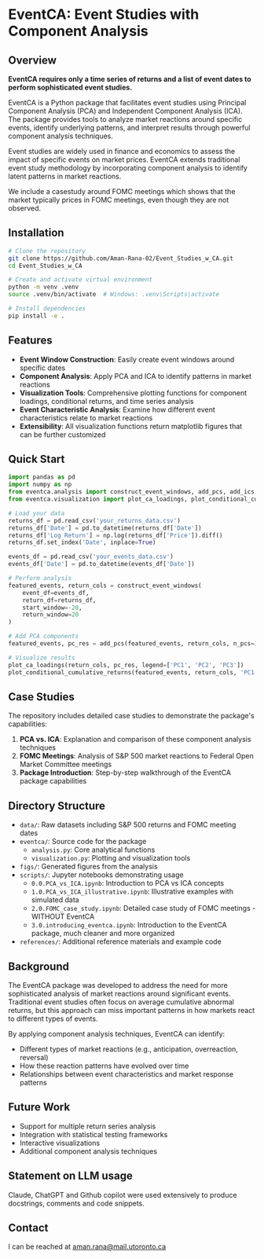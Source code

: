 # EventCA: Event Studies with Component Analysis

## Overview

**EventCA requires only a time series of returns and a list of event dates to perform sophisticated event studies.**

EventCA is a Python package that facilitates event studies using Principal Component Analysis (PCA) and Independent Component Analysis (ICA). The package provides tools to analyze market reactions around specific events, identify underlying patterns, and interpret results through powerful component analysis techniques.

Event studies are widely used in finance and economics to assess the impact of specific events on market prices. EventCA extends traditional event study methodology by incorporating component analysis to identify latent patterns in market reactions.

We include a casestudy around FOMC meetings which shows that the market typically prices in FOMC meetings, even though they are not observed. 


## Installation

```bash
# Clone the repository
git clone https://github.com/Aman-Rana-02/Event_Studies_w_CA.git
cd Event_Studies_w_CA

# Create and activate virtual environment
python -m venv .venv
source .venv/bin/activate  # Windows: .venv\Scripts\activate

# Install dependencies
pip install -e .
```

## Features

- **Event Window Construction**: Easily create event windows around specific dates
- **Component Analysis**: Apply PCA and ICA to identify patterns in market reactions
- **Visualization Tools**: Comprehensive plotting functions for component loadings, conditional returns, and time series analysis
- **Event Characteristic Analysis**: Examine how different event characteristics relate to market reactions
- **Extensibility**: All visualization functions return matplotlib figures that can be further customized

## Quick Start

```python
import pandas as pd
import numpy as np
from eventca.analysis import construct_event_windows, add_pcs, add_ics
from eventca.visualization import plot_ca_loadings, plot_conditional_cumulative_returns

# Load your data
returns_df = pd.read_csv('your_returns_data.csv')
returns_df['Date'] = pd.to_datetime(returns_df['Date'])
returns_df['Log Return'] = np.log(returns_df['Price']).diff()
returns_df.set_index('Date', inplace=True)

events_df = pd.read_csv('your_events_data.csv')
events_df['Date'] = pd.to_datetime(events_df['Date'])

# Perform analysis
featured_events, return_cols = construct_event_windows(
    event_df=events_df, 
    return_df=returns_df,
    start_window=-20,
    return_window=20
)

# Add PCA components
featured_events, pc_res = add_pcs(featured_events, return_cols, n_pcs=3)

# Visualize results
plot_ca_loadings(return_cols, pc_res, legend=['PC1', 'PC2', 'PC3'])
plot_conditional_cumulative_returns(featured_events, return_cols, 'PC1')
```

## Case Studies

The repository includes detailed case studies to demonstrate the package's capabilities:

1. **PCA vs. ICA**: Explanation and comparison of these component analysis techniques
2. **FOMC Meetings**: Analysis of S&P 500 market reactions to Federal Open Market Committee meetings
3. **Package Introduction**: Step-by-step walkthrough of the EventCA package capabilities

## Directory Structure

- `data/`: Raw datasets including S&P 500 returns and FOMC meeting dates
- `eventca/`: Source code for the package
  - `analysis.py`: Core analytical functions
  - `visualization.py`: Plotting and visualization tools
- `figs/`: Generated figures from the analysis
- `scripts/`: Jupyter notebooks demonstrating usage
  - `0.0.PCA_vs_ICA.ipynb`: Introduction to PCA vs ICA concepts
  - `1.0.PCA_vs_ICA_illustrative.ipynb`: Illustrative examples with simulated data
  - `2.0.FOMC_case_study.ipynb`: Detailed case study of FOMC meetings - WITHOUT EventCA
  - `3.0.introducing_eventca.ipynb`: Introduction to the EventCA package, much cleaner and more organized
- `references/`: Additional reference materials and example code

## Background

The EventCA package was developed to address the need for more sophisticated analysis of market reactions around significant events. Traditional event studies often focus on average cumulative abnormal returns, but this approach can miss important patterns in how markets react to different types of events.

By applying component analysis techniques, EventCA can identify:
- Different types of market reactions (e.g., anticipation, overreaction, reversal)
- How these reaction patterns have evolved over time
- Relationships between event characteristics and market response patterns

## Future Work

- Support for multiple return series analysis
- Integration with statistical testing frameworks
- Interactive visualizations
- Additional component analysis techniques

## Statement on LLM usage
Claude, ChatGPT and Github copilot were used extensively to produce docstrings, comments and code snippets.

## Contact
I can be reached at aman.rana@mail.utoronto.ca
